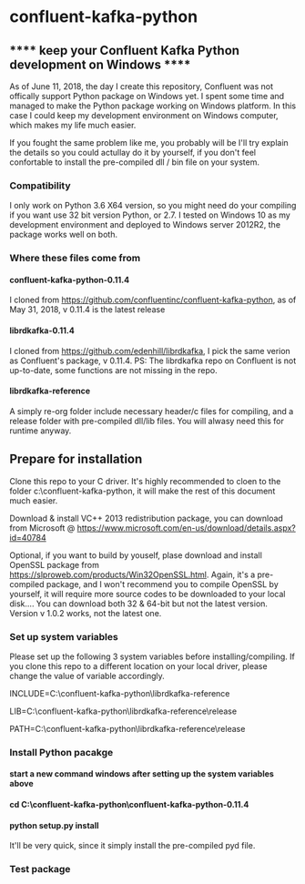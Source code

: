 # confluent-kafka-python
## **** keep your Confluent Kafka Python development on Windows ****

As of June 11, 2018, the day I create this repository, Confluent was not offically support Python package on Windows yet. I spent some time and managed to make the Python package working on Windows platform. In this case I could keep my development environment on Windows computer, which makes my life much easier.

If you fought the same problem like me, you probably will be  I'll try explain the details so you could actullay do it by yourself, if you don't feel confortable to install the pre-compiled dll / bin file on your system.

### Compatibility

I only work on Python 3.6 X64 version, so you might need do your compiling if you want use 32 bit version Python, or 2.7. I tested on Windows 10 as my development environment and deployed to Windows server 2012R2, the package works well on both.

### Where these files come from

#### confluent-kafka-python-0.11.4
I cloned from https://github.com/confluentinc/confluent-kafka-python, as of May 31, 2018, v 0.11.4 is the latest release
#### librdkafka-0.11.4
I cloned from https://github.com/edenhill/librdkafka, I pick the same verion as Confluent's package, v 0.11.4. PS: The librdkafka repo on Confluent is not up-to-date, some functions are not missing in the repo.
#### librdkafka-reference
A simply re-org folder include necessary header/c files for compiling, and a release folder with pre-compiled dll/lib files. You will alwasy need this for runtime anyway. 

## Prepare for installation

Clone this repo to your C driver. It's highly recommended to cloen to the folder c:\confluent-kafka-python, it will make the rest of this document much easier.

Download & install VC++ 2013 redistribution package, you can download from Microsoft @ https://www.microsoft.com/en-us/download/details.aspx?id=40784

Optional, if you want to build by youself, plase download and install OpenSSL package from https://slproweb.com/products/Win32OpenSSL.html. Again, it's a pre-compiled package, and I won't recommend you to compile OpenSSL by yourself, it will require more source codes to be downloaded to your local disk.... You can download both 32 & 64-bit but not the latest version. Version v 1.0.2 works, not the latest one.

### Set up system variables

Please set up the following 3 system variables before installing/compiling. If you clone this repo to a different location on your local driver, please change the value of variable accordingly.

INCLUDE=C:\confluent-kafka-python\librdkafka-reference

LIB=C:\confluent-kafka-python\librdkafka-reference\release

PATH=C:\confluent-kafka-python\librdkafka-reference\release

### Install Python pacakge

#### start a new command windows after setting up the system variables above
#### cd C:\confluent-kafka-python\confluent-kafka-python-0.11.4
#### python setup.py install

It'll be very quick, since it simply install the pre-compiled pyd file.

### Test package




